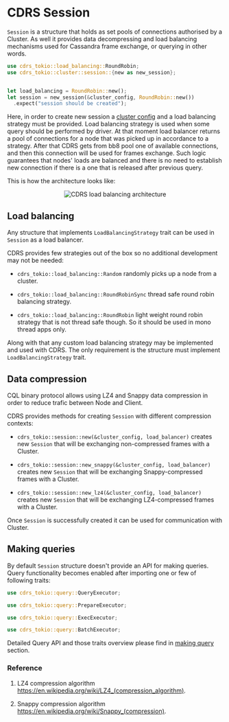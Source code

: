 # CDRS Session

`Session` is a structure that holds as set pools of connections authorised by a Cluster. As well it provides data decompressing and load balancing mechanisms used for Cassandra frame exchange, or querying in other words.

```rust
use cdrs_tokio::load_balancing::RoundRobin;
use cdrs_tokio::cluster::session::{new as new_session};


let load_balancing = RoundRobin::new();
let session = new_session(&cluster_config, RoundRobin::new())
  .expect("session should be created");
```

Here, in order to create new session a [cluster config](./cluster-configuration.md) and a load balancing strategy must be provided. Load balancing strategy is used when some query should be performed by driver. At that moment load balancer returns a pool of connections for a node that was picked up in accordance to a strategy. After that CDRS gets from bb8 pool one of available connections, and then this connection will be used for frames exchange. Such logic guarantees that nodes' loads are balanced and there is no need to establish new connection if there is a one that is released after previous query.

This is how the architecture looks like:

<p align="center">
  <img src="./schemes/cdrs-load-balancing.png" alt="CDRS load balancing architecture"/>
</p>

## Load balancing

Any structure that implements `LoadBalancingStrategy` trait can be used in `Session` as a load balancer.

CDRS provides few strategies out of the box so no additional development may not be needed:

- `cdrs_tokio::load_balancing::Random` randomly picks up a node from a cluster.

- `cdrs_tokio::load_balancing::RoundRobinSync` thread safe round robin balancing strategy.

- `cdrs_tokio::load_balancing::RoundRobin` light weight round robin strategy that is not thread safe though. So it should be used in mono thread apps only.

Along with that any custom load balancing strategy may be implemented and used with CDRS. The only requirement is the structure must implement `LoadBalancingStrategy` trait.

## Data compression

CQL binary protocol allows using LZ4 and Snappy data compression in order to reduce trafic between Node and Client.

CDRS provides methods for creating `Session` with different compression contexts:

- `cdrs_tokio::session::new(&cluster_config, load_balancer)` creates new `Session` that will be exchanging non-compressed frames with a Cluster.

- `cdrs_tokio::session::new_snappy(&cluster_config, load_balancer)` creates new `Session` that will be exchanging Snappy-compressed frames with a Cluster.

- `cdrs_tokio::session::new_lz4(&cluster_config, load_balancer)` creates new `Session` that will be exchanging LZ4-compressed frames with a Cluster.

Once `Session` is successfully created it can be used for communication with Cluster.

## Making queries

By default `Session` structure doesn't provide an API for making queries. Query functionality becomes enabled after importing one or few of following traits:

```rust
use cdrs_tokio::query::QueryExecutor;
```

```rust
use cdrs_tokio::query::PrepareExecutor;
```

```rust
use cdrs_tokio::query::ExecExecutor;
```

```rust
use cdrs_tokio::query::BatchExecutor;
```

Detailed Query API and those traits overview please find in [making query](./making-query.md) section.

### Reference

1. LZ4 compression algorithm https://en.wikipedia.org/wiki/LZ4_(compression_algorithm).

2. Snappy compression algorithm https://en.wikipedia.org/wiki/Snappy_(compression).
